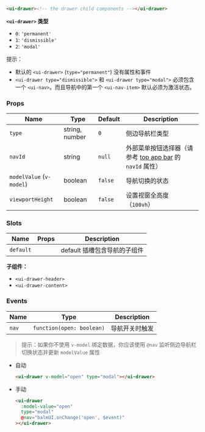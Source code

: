 ```html
<ui-drawer><!-- the drawer child components --></ui-drawer>
```

**`<ui-drawer>` 类型**

- `0`: `'permanent'`
- `1`: `'dismissible'`
- `2`: `'modal'`

提示：

- 默认的 `<ui-drawer>` (`type="permanent"`) 没有属性和事件
- `<ui-drawer type="dismissible">` 和 `<ui-drawer type="modal">` 必须包含一个 `<ui-nav>`。而且导航中的第一个 `<ui-nav-item>` 默认必须为激活状态。

### Props

| Name                     | Type           | Default | Description                                                                       |
| ------------------------ | -------------- | ------- | --------------------------------------------------------------------------------- |
| `type`                   | string, number | `0`     | 侧边导航栏类型                                                                    |
| `navId`                  | string         | `null`  | 外部菜单按钮选择器（请参考 [top app bar](/#/layout/top-app-bar) 的 `navId` 属性） |
| `modelValue` (`v-model`) | boolean        | `false` | 导航切换的状态                                                                    |
| `viewportHeight`         | boolean        | `false` | 设置视窗全高度（`100vh`）                                                         |

### Slots

| Name      | Props | Description                  |
| --------- | ----- | ---------------------------- |
| `default` |       | default 插槽包含导航的子组件 |

**子组件：**

- `<ui-drawer-header>`
- `<ui-drawer-content>`

### Events

| Name  | Type                      | Description    |
| ----- | ------------------------- | -------------- |
| `nav` | `function(open: boolean)` | 导航开关时触发 |

> 提示：如果你不使用 `v-model` 绑定数据，你应该使用 `@nav` 监听侧边导航栏切换状态并更新 `modelValue` 属性

- 自动

  ```html
  <ui-drawer v-model="open" type="modal"></ui-drawer>
  ```

- 手动

  ```html
  <ui-drawer
    :model-value="open"
    type="modal"
    @nav="balmUI.onChange('open', $event)"
  ></ui-drawer>
  ```
